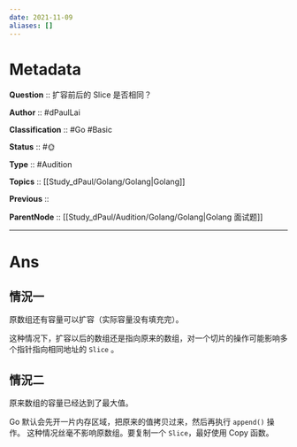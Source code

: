 ```yaml
---
date: 2021-11-09
aliases: []
---
```


# Metadata

**Question** :: 扩容前后的 Slice 是否相同？

**Author** :: #dPaulLai

**Classification** :: #Go #Basic 

**Status** :: #🌞 

**Type** :: #Audition 

**Topics** :: [[Study_dPaul/Golang/Golang|Golang]]

**Previous** ::

**ParentNode** :: [[Study_dPaul/Audition/Golang/Golang|Golang 面试题]]

---

# Ans

## 情況一
原数组还有容量可以扩容（实际容量没有填充完）。

这种情况下，扩容以后的数组还是指向原来的数组，对一个切片的操作可能影响多个指针指向相同地址的 `Slice` 。

## 情況二
原来数组的容量已经达到了最大值。

Go 默认会先开一片内存区域，把原来的值拷贝过来，然后再执行 `append()` 操作。
这种情况丝毫不影响原数组。要复制一个 `Slice`，最好使用 Copy 函数。